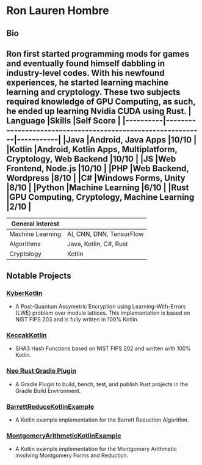 # Ron Lauren Hombre
## Bio
Ron first started programming mods for games and eventually found himself dabbling in industry-level codes. With his newfound experiences, he started learning machine learning and cryptology. These two subjects required knowledge of GPU Computing, as such, he ended up learning Nvidia CUDA using Rust.
| Language |Skills                                                       |Self Score |
|----------|-------------------------------------------------------------|-----------|
|Java      |Android, Java Apps                                           |10/10      |
|Kotlin    |Android, Kotlin Apps, Multiplatform, Cryptology, Web Backend |10/10      |
|JS        |Web Frontend, Node.js                                        |10/10      |
|PHP       |Web Backend, Wordpress                                       |8/10       |
|C#        |Windows Forms, Unity                                         |8/10       |
|Python    |Machine Learning                                             |6/10       |
|Rust      |GPU Computing, Cryptology, Machine Learning                  |2/10       |
---
| General Interest ||
|----------|-------------------------------------|
|Machine Learning|AI, CNN, DNN, TensorFlow       |
|Algorithms      |Java, Kotlin, C#, Rust         |
|Cryptology      |Kotlin                         |

## Notable Projects
### [KyberKotlin](https://github.com/ronhombre/KyberKotlin)
- A Post-Quantum Assymetric Encryption using Learning-With-Errors (LWE) problem over module lattices. This implementation is based on NIST FIPS 203 and is fully written in 100% Kotlin.
### [KeccakKotlin](https://github.com/ronhombre/KeccakKotlin)
- SHA3 Hash Functions based on NIST FIPS 202 and written with 100% Kotlin.
### [Neo Rust Gradle Plugin](https://github.com/ronhombre/neo-rust-gradle-plugin)
- A Gradle Plugin to build, bench, test, and publish Rust projects in the Gradle Build Environment.
### [BarrettReduceKotlinExample](https://github.com/ronhombre/BarrettReduceKotlinExample)
- A Kotlin example implementation for the Barrett Reduction Algorithm.
### [MontgomeryArithmeticKotlinExample](https://github.com/ronhombre/MontgomeryArithmeticKotlinExample)
- A Kotlin example implementation for the Montgomery Arithmetic involving Montgomery Forms and Reduction.
